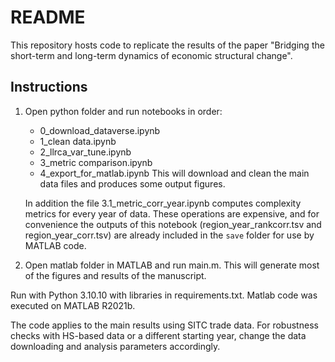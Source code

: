 # README
This repository hosts code to replicate the results of the paper "Bridging the short-term and long-term dynamics of economic structural change".

## Instructions
1. Open python folder and run notebooks in order:
    - 0_download_dataverse.ipynb
    - 1_clean data.ipynb
    - 2_llrca_var_tune.ipynb
    - 3_metric comparison.ipynb
    - 4_export_for_matlab.ipynb
    This will download and clean the main data files and produces some output figures.

    In addition the file 3.1_metric_corr_year.ipynb computes complexity metrics for every year of data. These operations are expensive, and for convenience the outputs of this notebook (region_year_rankcorr.tsv and region_year_corr.tsv) are already included in the `save` folder for use by MATLAB code.

2. Open matlab folder in MATLAB and run main.m. This will generate most of the figures and results of the manuscript.

Run with Python 3.10.10 with libraries in requirements.txt. Matlab code was executed on MATLAB R2021b.

The code applies to the main results using SITC trade data. For robustness checks with HS-based data or a different starting year, change the data downloading and analysis parameters accordingly.